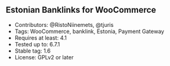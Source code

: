## Estonian Banklinks for WooCommerce ##

- Contributors: @RistoNiinemets, @tjuris
- Tags: WooCommerce, banklink, Estonia, Payment Gateway
- Requires at least: 4.1
- Tested up to: 6.7.1
- Stable tag: 1.6
- License: GPLv2 or later
